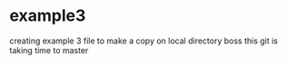# example3
creating example 3 file to make a copy on local directory
boss this git is taking time to master 